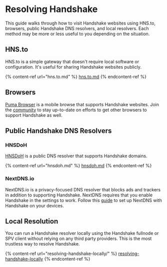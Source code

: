 # Resolving Handshake

This guide walks through how to visit Handshake websites using HNS.to, browsers, public Handshake DNS resolvers, and local resolvers. Each method may be more or less useful to you depending on the situation.

## HNS.to

HNS.to is a simple gateway that doesn't require local software or configuration. It's useful for sharing Handshake websites publicly.

{% content-ref url="hns.to.md" %}
[hns.to.md](hns.to.md)
{% endcontent-ref %}

## Browsers

[Puma Browser](https://www.pumabrowser.com/) is a mobile browse that supports Handshake websites. Join the [community](https://community.namebase.io) to stay up-to-date on efforts to get other browsers to support Handshake as well.

## Public Handshake DNS Resolvers

### HNSDoH

[HNSDoH](https://welcome.hnsdoh.com/) is a public DNS resolver that supports Handshake domains.

{% content-ref url="hnsdoh.md" %}
[hnsdoh.md](hnsdoh.md)
{% endcontent-ref %}

### NextDNS.io

NextDNS.io is a privacy-focused DNS resolver that blocks ads and trackers in addition to supporting Handshake. NextDNS requires that you enable Handshake in the settings to work. Follow this [guide](../../starting-from-zero/how-to-access-handshake-sites#nextdns) to set up NextDNS with Handshake on your devices.

## Local Resolution

You can run a Handshake resolver locally using the Handshake fullnode or SPV client without relying on any third party providers. This is the most trustless way to resolve Handshake.

{% content-ref url="resolving-handshake-locally/" %}
[resolving-handshake-locally](resolving-handshake-locally/)
{% endcontent-ref %}

